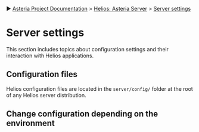 :arrow_forward: [Asteria Project Documentation](https://github.com/asteria-project/asteria/blob/master/documentation/asteria-documentation.md) > [Helios: Asteria Server](https://github.com/asteria-project/asteria/blob/master/documentation/helios/helios.md) > [Server settings](https://github.com/asteria-project/asteria/blob/master/documentation/helios/server-settings.md)

# Server settings

This section includes topics about configuration settings and their interaction with Helios applications.

## Configuration files

Helios configuration files are located in the `server/config/` folder at the root of any Helios server distribution.

## Change configuration depending on the environment